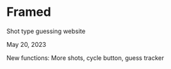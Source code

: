 # Framed
Shot type guessing website

May 20, 2023

New functions:
More shots, cycle button, guess tracker
